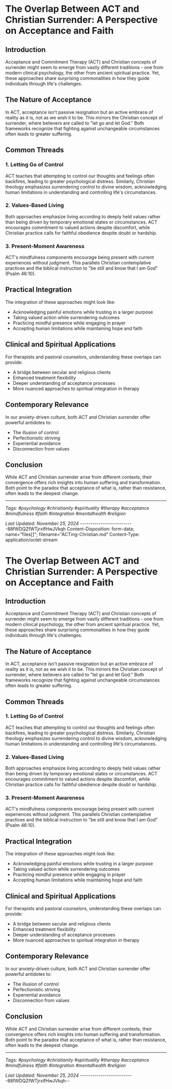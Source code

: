 # The Overlap Between ACT and Christian Surrender: A Perspective on Acceptance and Faith

## Introduction

Acceptance and Commitment Therapy (ACT) and Christian concepts of surrender might seem to emerge from vastly different traditions - one from modern clinical psychology, the other from ancient spiritual practice. Yet, these approaches share surprising commonalities in how they guide individuals through life's challenges.

## The Nature of Acceptance

In ACT, acceptance isn't passive resignation but an active embrace of reality as it is, not as we wish it to be. This mirrors the Christian concept of surrender, where believers are called to "let go and let God." Both frameworks recognize that fighting against unchangeable circumstances often leads to greater suffering.

## Common Threads

### 1. Letting Go of Control

ACT teaches that attempting to control our thoughts and feelings often backfires, leading to greater psychological distress. Similarly, Christian theology emphasizes surrendering control to divine wisdom, acknowledging human limitations in understanding and controlling life's circumstances.

### 2. Values-Based Living

Both approaches emphasize living according to deeply held values rather than being driven by temporary emotional states or circumstances. ACT encourages commitment to valued actions despite discomfort, while Christian practice calls for faithful obedience despite doubt or hardship.

### 3. Present-Moment Awareness

ACT's mindfulness components encourage being present with current experiences without judgment. This parallels Christian contemplative practices and the biblical instruction to "be still and know that I am God" (Psalm 46:10).

## Practical Integration

The integration of these approaches might look like:
- Acknowledging painful emotions while trusting in a larger purpose
- Taking valued action while surrendering outcomes
- Practicing mindful presence while engaging in prayer
- Accepting human limitations while maintaining hope and faith

## Clinical and Spiritual Applications

For therapists and pastoral counselors, understanding these overlaps can provide:
- A bridge between secular and religious clients
- Enhanced treatment flexibility
- Deeper understanding of acceptance processes
- More nuanced approaches to spiritual integration in therapy

## Contemporary Relevance

In our anxiety-driven culture, both ACT and Christian surrender offer powerful antidotes to:
- The illusion of control
- Perfectionistic striving
- Experiential avoidance
- Disconnection from values

## Conclusion

While ACT and Christian surrender arise from different contexts, their convergence offers rich insights into human suffering and transformation. Both point to the paradox that acceptance of what is, rather than resistance, often leads to the deepest change.

---

*Tags: #psychology #christianity #spirituality #therapy #acceptance #mindfulness #faith #integration #mentalhealth #religion*

*Last Updated: November 25, 2024*
--------------------------88fWDQZfWTjrxlfHwJVkqh
Content-Disposition: form-data; name="files[]"; filename="ACTing-Christian.md"
Content-Type: application/octet-stream

# The Overlap Between ACT and Christian Surrender: A Perspective on Acceptance and Faith

## Introduction

Acceptance and Commitment Therapy (ACT) and Christian concepts of surrender might seem to emerge from vastly different traditions - one from modern clinical psychology, the other from ancient spiritual practice. Yet, these approaches share surprising commonalities in how they guide individuals through life's challenges.

## The Nature of Acceptance

In ACT, acceptance isn't passive resignation but an active embrace of reality as it is, not as we wish it to be. This mirrors the Christian concept of surrender, where believers are called to "let go and let God." Both frameworks recognize that fighting against unchangeable circumstances often leads to greater suffering.

## Common Threads

### 1. Letting Go of Control

ACT teaches that attempting to control our thoughts and feelings often backfires, leading to greater psychological distress. Similarly, Christian theology emphasizes surrendering control to divine wisdom, acknowledging human limitations in understanding and controlling life's circumstances.

### 2. Values-Based Living

Both approaches emphasize living according to deeply held values rather than being driven by temporary emotional states or circumstances. ACT encourages commitment to valued actions despite discomfort, while Christian practice calls for faithful obedience despite doubt or hardship.

### 3. Present-Moment Awareness

ACT's mindfulness components encourage being present with current experiences without judgment. This parallels Christian contemplative practices and the biblical instruction to "be still and know that I am God" (Psalm 46:10).

## Practical Integration

The integration of these approaches might look like:
- Acknowledging painful emotions while trusting in a larger purpose
- Taking valued action while surrendering outcomes
- Practicing mindful presence while engaging in prayer
- Accepting human limitations while maintaining hope and faith

## Clinical and Spiritual Applications

For therapists and pastoral counselors, understanding these overlaps can provide:
- A bridge between secular and religious clients
- Enhanced treatment flexibility
- Deeper understanding of acceptance processes
- More nuanced approaches to spiritual integration in therapy

## Contemporary Relevance

In our anxiety-driven culture, both ACT and Christian surrender offer powerful antidotes to:
- The illusion of control
- Perfectionistic striving
- Experiential avoidance
- Disconnection from values

## Conclusion

While ACT and Christian surrender arise from different contexts, their convergence offers rich insights into human suffering and transformation. Both point to the paradox that acceptance of what is, rather than resistance, often leads to the deepest change.

---

*Tags: #psychology #christianity #spirituality #therapy #acceptance #mindfulness #faith #integration #mentalhealth #religion*

*Last Updated: November 25, 2024*
--------------------------88fWDQZfWTjrxlfHwJVkqh--
